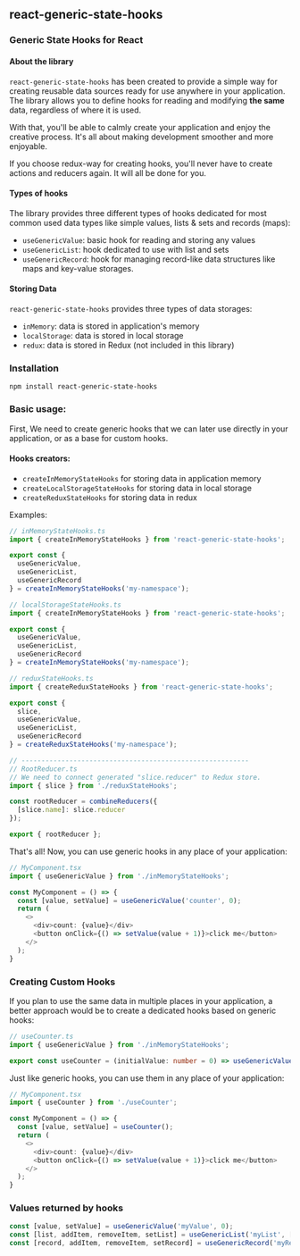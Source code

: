 ## react-generic-state-hooks
### Generic State Hooks for React

#### About the library
`react-generic-state-hooks` has been created to provide a simple way for creating reusable data sources
ready for use anywhere in your application.
The library allows you to define hooks for reading and modifying **the same** data, regardless of where it is used.

With that, you'll be able to calmly create your application and enjoy the creative process.
It's all about making development smoother and more enjoyable.

If you choose redux-way for creating hooks, you'll never have to create actions and reducers again.
It will all be done for you.

#### Types of hooks
The library provides three different types of hooks dedicated for most common used
data types like simple values, lists & sets and records (maps):
- `useGenericValue`: basic hook for reading and storing any values
- `useGenericList`: hook dedicated to use with list and sets
- `useGenericRecord`: hook for managing record-like data structures like maps and key-value storages.

#### Storing Data
`react-generic-state-hooks` provides three types of data storages:
- `inMemory`: data is stored in application's memory
- `localStorage`: data is stored in local storage
- `redux`: data is stored in Redux (not included in this library)

### Installation
`npm install react-generic-state-hooks`

### Basic usage:
First, We need to create generic hooks that we can later use 
directly in your application, or as a base for custom hooks.

#### Hooks creators:
- `createInMemoryStateHooks` for storing data in application memory
- `createLocalStorageStateHooks` for storing data in local storage
- `createReduxStateHooks` for storing data in redux

Examples:
~~~typescript jsx
// inMemoryStateHooks.ts
import { createInMemoryStateHooks } from 'react-generic-state-hooks';

export const {
  useGenericValue,
  useGenericList,
  useGenericRecord
} = createInMemoryStateHooks('my-namespace');
~~~
~~~typescript jsx
// localStorageStateHooks.ts
import { createInMemoryStateHooks } from 'react-generic-state-hooks';

export const {
  useGenericValue,
  useGenericList,
  useGenericRecord
} = createInMemoryStateHooks('my-namespace');
~~~
~~~typescript jsx
// reduxStateHooks.ts
import { createReduxStateHooks } from 'react-generic-state-hooks';

export const {
  slice,
  useGenericValue,
  useGenericList,
  useGenericRecord
} = createReduxStateHooks('my-namespace');

// ---------------------------------------------------------
// RootReducer.ts
// We need to connect generated "slice.reducer" to Redux store.
import { slice } from './reduxStateHooks';

const rootReducer = combineReducers({
  [slice.name]: slice.reducer
});

export { rootReducer };
~~~
That's all! Now, you can use generic hooks in any place of your application:

~~~typescript jsx
// MyComponent.tsx
import { useGenericValue } from './inMemoryStateHooks';

const MyComponent = () => {
  const [value, setValue] = useGenericValue('counter', 0);
  return (
    <>
      <div>count: {value}</div>
      <button onClick={() => setValue(value + 1)}>click me</button>
    </>
  );
}
~~~

### Creating Custom Hooks
If you plan to use the same data in multiple places in your application, 
a better approach would be to create a dedicated hooks based on generic hooks:
~~~typescript jsx
// useCounter.ts
import { useGenericValue } from './inMemoryStateHooks';

export const useCounter = (initialValue: number = 0) => useGenericValue('counter', initialValue);
~~~
Just like generic hooks, you can use them in any place of your application:
~~~typescript jsx
// MyComponent.tsx
import { useCounter } from './useCounter';

const MyComponent = () => {
  const [value, setValue] = useCounter();
  return (
    <>
      <div>count: {value}</div>
      <button onClick={() => setValue(value + 1)}>click me</button>
    </>
  );
}
~~~

### Values returned by hooks
~~~typescript jsx
const [value, setValue] = useGenericValue('myValue', 0);
const [list, addItem, removeItem, setList] = useGenericList('myList', []);
const [record, addItem, removeItem, setRecord] = useGenericRecord('myRecord', {});
~~~
